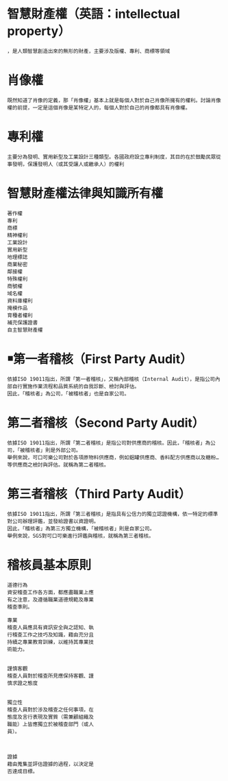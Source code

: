 # 智慧財產權（英語：intellectual property）
```
，是人類智慧創造出來的無形的財產，主要涉及版權、專利、商標等領域
```

 #  肖像權
 ```
 既然知道了肖像的定義，那「肖像權」基本上就是每個人對於自己肖像所擁有的權利。討論肖像權的前提，一定是這個肖像是某特定人的，每個人對於自己的肖像都具有肖像權。
 ```
 
 # 專利權 
 ```
 主要分為發明、實用新型及工業設計三種類型。各國政府設立專利制度，其目的在於鼓勵民眾從事發明，保護發明人（或其受讓人或繼承人）的權利
 ```
 
 # 智慧財產權法律與知識所有權
 ```
 著作權
專利
商標
精神權利
工業設計
實用新型
地理標誌
商業秘密
鄰接權
特殊權利
商號權
域名權
資料庫權利
掩模作品
育種者權利
補充保護證書
自主智慧財產權
 ```
 
 
 # ￭第一者稽核（First Party Audit）
 ```
 依據ISO 19011指出，所謂「第一者稽核」，又稱內部稽核（Internal Audit），是指公司內部自行實施作業流程和品質系統的自我診斷、檢討與評估。
 因此，「稽核者」為公司，「被稽核者」也是自家公司。
 ```
 
 # 第二者稽核（Second Party Audit）
 ```
 依據ISO 19011指出，所謂「第二者稽核」是指公司對供應商的稽核。因此，「稽核者」為公司，「被稽核者」則是外部公司。
舉例來說，可口可樂公司對於各項原物料供應商，例如鋁罐供應商、香料配方供應商以及糖粉…等供應商之檢討與評估。就稱為第二者稽核。
 ```
 
 # 第三者稽核（Third Party Audit）
 ```
 依據ISO 19011指出，所謂「第三者稽核」是指具有公信力的獨立認證機構，依一特定的標準對公司辦理評鑑，並發給證書以資證明。
 因此，「稽核者」為第三方獨立機構，「被稽核者」則是自家公司。
舉例來說，SGS對可口可樂進行評鑑與稽核，就稱為第三者稽核。
 ```
 
 
 # 稽核員基本原則
 ```
 道德行為
資安稽查工作各方面，都應盡職業上應
有之注意，及遵循職業道德規範及專業
稽查準則。

專業
稽查人員應具有資訊安全與之認知、執
行稽查工作之技巧及知識，藉由充分且
持續之專業教育訓練，以維持其專業技
術能力。


謹慎客觀
稽查人員對於稽查所見應保持客觀、謹
慎求證之態度


獨立性
稽查人員對於涉及稽查之任何事項，在
態度及言行表現及實質（需兼顧組織及
職能）上皆應獨立於被稽查部門（或人
員）。



證據
藉由蒐集並評估證據的過程，以決定是
否達成目標。

 ```
